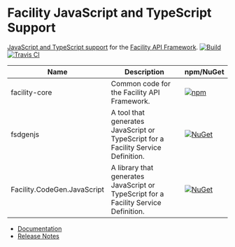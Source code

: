# Facility JavaScript and TypeScript Support

[JavaScript and TypeScript support](https://facilityapi.github.io/generate/javascript) for the [Facility API Framework](https://facilityapi.github.io/).
[![Build](https://github.com/FacilityApi/FacilityJavaScript/workflows/Build/badge.svg)](https://github.com/FacilityApi/FacilityJavaScript/actions?query=workflow%3ABuild)
[![Travis CI](https://travis-ci.org/FacilityApi/FacilityJavaScript.svg?branch=master)](https://travis-ci.org/FacilityApi/FacilityJavaScript)

Name | Description | npm/NuGet
--- | --- | ---
facility-core | Common code for the Facility API Framework. | [![npm](https://img.shields.io/npm/v/facility-core.svg)](https://www.npmjs.com/package/facility-core)
fsdgenjs | A tool that generates JavaScript or TypeScript for a Facility Service Definition. | [![NuGet](https://img.shields.io/nuget/v/fsdgenjs.svg)](https://www.nuget.org/packages/fsdgenjs)
Facility.CodeGen.JavaScript | A library that generates JavaScript or TypeScript for a Facility Service Definition. | [![NuGet](https://img.shields.io/nuget/v/Facility.CodeGen.JavaScript.svg)](https://www.nuget.org/packages/Facility.CodeGen.JavaScript)

* [Documentation](https://facilityapi.github.io/)
* [Release Notes](ReleaseNotes.md)
